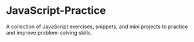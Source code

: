 # JavaScript-Practice
A collection of JavaScript exercises, snippets, and mini projects to practice and improve problem-solving skills.
